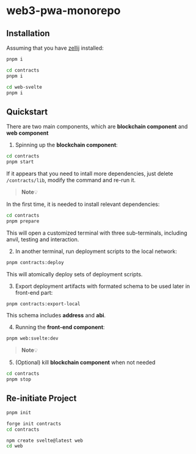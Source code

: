 # web3-pwa-monorepo


## Installation

Assuming that you have [zellij](https://zellij.dev/) installed:

```bash
pnpm i
```

```sh
cd contracts
pnpm i
```

```sh
cd web-svelte
pnpm i
```

## Quickstart

There are two main components, which are **blockchain component** and **web component**

1. Spinning up the **blockchain component**:

```sh
cd contracts
pnpm start
```

If it appears that you need to intall more dependencies, just delete `/contracts/lib`, modify the command and re-run it.

> **Note**💡

In the first time, it is needed to install relevant dependencies:

```sh
cd contracts
pnpm prepare
```

This will open a customized terminal with three sub-terminals, including anvil, testing and interaction.

2. In another terminal, run deployment scripts to the local network:

```sh
pnpm contracts:deploy
```
This will atomically deploy sets of deployment scripts.

3. Export deployment artifacts with formated schema to be used later in front-end part:

```sh
pnpm contracts:export-local
```
This schema includes **address** and **abi**.

4. Running the **front-end component**:

```sh
pnpm web:svelte:dev
```

> **Note**💡

5. (Optional) kill **blockchain component** when not needed

```sh
cd contracts
pnpm stop
```

## Re-initiate Project

```bash
pnpm init
```

```bash
forge init contracts
cd contracts
```

```bash
npm create svelte@latest web
cd web
```
